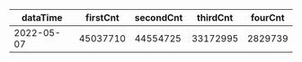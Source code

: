 |dataTime|firstCnt|secondCnt|thirdCnt|fourCnt|
|-|-|-|-|-|
|2022-05-07|45037710|44554725|33172995|2829739|